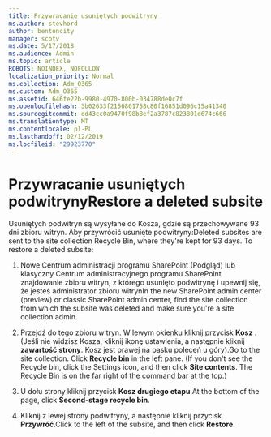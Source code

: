 ```yaml
---
title: Przywracanie usuniętych podwitryny
ms.author: stevhord
author: bentoncity
manager: scotv
ms.date: 5/17/2018
ms.audience: Admin
ms.topic: article
ROBOTS: NOINDEX, NOFOLLOW
localization_priority: Normal
ms.collection: Adm_O365
ms.custom: Adm_O365
ms.assetid: 646fe22b-9980-4970-800b-034788de0c7f
ms.openlocfilehash: 3b02633f2156801758c80f16851d096c15a41340
ms.sourcegitcommit: dd43cc0a9470f98b8ef2a3787c823801d674c666
ms.translationtype: MT
ms.contentlocale: pl-PL
ms.lasthandoff: 02/12/2019
ms.locfileid: "29923770"
---
```

# <a name="restore-a-deleted-subsite"></a><span data-ttu-id="04fe6-102">Przywracanie usuniętych podwitryny</span><span class="sxs-lookup"><span data-stu-id="04fe6-102">Restore a deleted subsite</span></span>

<span data-ttu-id="04fe6-p101">Usuniętych podwitryn są wysyłane do Kosza, gdzie są przechowywane 93 dni zbioru witryn. Aby przywrócić usunięte podwitryny:</span><span class="sxs-lookup"><span data-stu-id="04fe6-p101">Deleted subsites are sent to the site collection Recycle Bin, where they're kept for 93 days. To restore a deleted subsite:</span></span>
  
1. <span data-ttu-id="04fe6-105">Nowe Centrum administracji programu SharePoint (Podgląd) lub klasyczny Centrum administracyjnego programu SharePoint znajdowanie zbioru witryn, z którego usunięto podwitrynę i upewnij się, że jesteś administrator zbioru witryn</span><span class="sxs-lookup"><span data-stu-id="04fe6-105">In the new SharePoint admin center (preview) or classic SharePoint admin center, find the site collection from which the subsite was deleted and make sure you're a site collection admin.</span></span> 
    
2. <span data-ttu-id="04fe6-p102">Przejdź do tego zbioru witryn. W lewym okienku kliknij przycisk **Kosz** . (Jeśli nie widzisz Kosza, kliknij ikonę ustawienia, a następnie kliknij **zawartość strony**. Kosz jest prawej na pasku poleceń u góry).</span><span class="sxs-lookup"><span data-stu-id="04fe6-p102">Go to the site collection. Click **Recycle bin** in the left pane. (If you don't see the Recycle bin, click the Settings icon, and then click **Site contents**. The Recycle Bin is on the far right of the command bar at the top.)</span></span>
    
3. <span data-ttu-id="04fe6-110">U dołu strony kliknij przycisk **Kosz drugiego etapu**.</span><span class="sxs-lookup"><span data-stu-id="04fe6-110">At the bottom of the page, click **Second-stage recycle bin**.</span></span>
    
4. <span data-ttu-id="04fe6-111">Kliknij z lewej strony podwitryny, a następnie kliknij przycisk **Przywróć**.</span><span class="sxs-lookup"><span data-stu-id="04fe6-111">Click to the left of the subsite, and then click **Restore**.</span></span>
    

